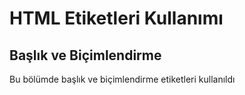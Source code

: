 <h1>HTML Etiketleri Kullanımı</h1>

<h2>Başlık ve Biçimlendirme</h2>
<p>Bu bölümde başlık ve biçimlendirme etiketleri kullanıldı</p>
